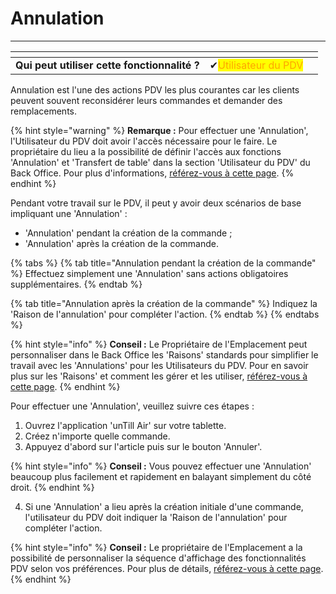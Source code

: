 # Annulation

------

<table data-card-size="large" data-view="cards" data-full-width="false"><thead><tr><th></th><th></th><th></th></tr></thead><tbody><tr><td><strong>Qui peut utiliser cette fonctionnalité ?</strong></td><td><span data-gb-custom-inline data-tag="emoji" data-code="2714">✔</span><mark style="color:orange;">Utilisateur du PDV</mark></td><td></td></tr></tbody></table>


Annulation est l'une des actions PDV les plus courantes car les clients peuvent souvent reconsidérer leurs commandes et demander des remplacements.

{% hint style="warning" %}
**Remarque :** Pour effectuer une 'Annulation', l'Utilisateur du PDV doit avoir l'accès nécessaire pour le faire. Le propriétaire du lieu a la possibilité de définir l'accès aux fonctions 'Annulation' et 'Transfert de table' dans la section 'Utilisateur du PDV' du Back Office. Pour plus d'informations, [référez-vous à cette page](utilisateurs-du-pdv/ajouter-une-utilisateur-du-pdv.md).
{% endhint %}

Pendant votre travail sur le PDV, il peut y avoir deux scénarios de base impliquant une 'Annulation' :

- 'Annulation' pendant la création de la commande ;
- 'Annulation' après la création de la commande.

{% tabs %}
{% tab title="Annulation pendant la création de la commande" %}
Effectuez simplement une 'Annulation' sans actions obligatoires supplémentaires.
{% endtab %}

{% tab title="Annulation après la création de la commande" %}
Indiquez la 'Raison de l'annulation' pour compléter l'action.
{% endtab %}
{% endtabs %}

{% hint style="info" %}
 **Conseil :** Le Propriétaire de l'Emplacement peut personnaliser dans le Back Office les 'Raisons' standards pour simplifier le travail avec les 'Annulations' pour les Utilisateurs du PDV. Pour en savoir plus sur les 'Raisons' et comment les gérer et les utiliser, [référez-vous à cette page](../general/raisons/gerer-les-raisons.md).
{% endhint %}

Pour effectuer une 'Annulation', veuillez suivre ces étapes :

1. Ouvrez l'application 'unTill Air' sur votre tablette.
2. Créez n'importe quelle commande.
3. Appuyez d'abord sur l'article puis sur le bouton 'Annuler'.

{% hint style="info" %}
**Conseil :** Vous pouvez effectuer une 'Annulation' beaucoup plus facilement et rapidement en balayant simplement du côté droit.
{% endhint %}

4. Si une 'Annulation' a lieu après la création initiale d'une commande, l'utilisateur du PDV doit indiquer la 'Raison de l'annulation' pour compléter l'action.

{% hint style="info" %}
**Conseil :** Le propriétaire de l'Emplacement a la possibilité de personnaliser la séquence d'affichage des fonctionnalités PDV selon vos préférences. Pour plus de détails, [référez-vous à cette page](ensemble-dactions.md).
{% endhint %}
